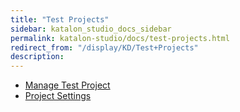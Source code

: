 ```yaml
---
title: "Test Projects" 
sidebar: katalon_studio_docs_sidebar
permalink: katalon-studio/docs/test-projects.html 
redirect_from: "/display/KD/Test+Projects" 
description: 
---
```

*   [Manage Test Project](/display/KD/Manage+Test+Project)
*   [Project Settings](/display/KD/Project+Settings)